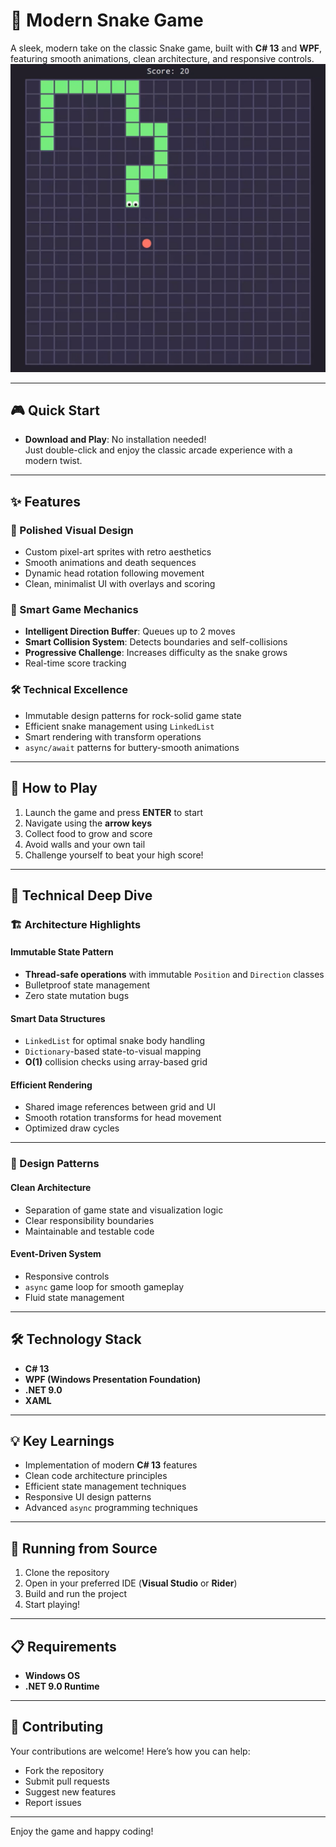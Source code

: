 # 🐍 Modern Snake Game  

A sleek, modern take on the classic Snake game, built with **C# 13** and **WPF**, featuring smooth animations, clean architecture, and responsive controls.  
[![Watch the video](https://github.com/MrBabylonian/modern-snake-game-csharp-wpf/blob/master/ss.png)](https://www.youtube.com/shorts/yRim7Jb1AIQ?feature=share "Watch the video on YouTube")



---  

## 🎮 Quick Start  

- **Download and Play**: No installation needed!  
  Just double-click and enjoy the classic arcade experience with a modern twist.  

---  

## ✨ Features  

### 🎨 Polished Visual Design  
- Custom pixel-art sprites with retro aesthetics  
- Smooth animations and death sequences  
- Dynamic head rotation following movement  
- Clean, minimalist UI with overlays and scoring  

### 🧠 Smart Game Mechanics  
- **Intelligent Direction Buffer**: Queues up to 2 moves  
- **Smart Collision System**: Detects boundaries and self-collisions  
- **Progressive Challenge**: Increases difficulty as the snake grows  
- Real-time score tracking  

### 🛠️ Technical Excellence  
- Immutable design patterns for rock-solid game state  
- Efficient snake management using `LinkedList`  
- Smart rendering with transform operations  
- `async/await` patterns for buttery-smooth animations  

---  

## 🎯 How to Play  

1. Launch the game and press **ENTER** to start  
2. Navigate using the **arrow keys**  
3. Collect food to grow and score  
4. Avoid walls and your own tail  
5. Challenge yourself to beat your high score!  

---  

## 🔧 Technical Deep Dive  

### 🏗️ Architecture Highlights  

#### Immutable State Pattern  
- **Thread-safe operations** with immutable `Position` and `Direction` classes  
- Bulletproof state management  
- Zero state mutation bugs  

#### Smart Data Structures  
- `LinkedList` for optimal snake body handling  
- `Dictionary`-based state-to-visual mapping  
- **O(1)** collision checks using array-based grid  

#### Efficient Rendering  
- Shared image references between grid and UI  
- Smooth rotation transforms for head movement  
- Optimized draw cycles  

---  

### 🧩 Design Patterns  

#### Clean Architecture  
- Separation of game state and visualization logic  
- Clear responsibility boundaries  
- Maintainable and testable code  

#### Event-Driven System  
- Responsive controls  
- `async` game loop for smooth gameplay  
- Fluid state management  

---  

## 🛠️ Technology Stack  

- **C# 13**  
- **WPF (Windows Presentation Foundation)**  
- **.NET 9.0**  
- **XAML**  

---  

## 💡 Key Learnings  

- Implementation of modern **C# 13** features  
- Clean code architecture principles  
- Efficient state management techniques  
- Responsive UI design patterns  
- Advanced `async` programming techniques  

---  

## 🚀 Running from Source  

1. Clone the repository  
2. Open in your preferred IDE (**Visual Studio** or **Rider**)  
3. Build and run the project  
4. Start playing!  

---  

## 📋 Requirements  

- **Windows OS**  
- **.NET 9.0 Runtime**  

---  

## 🤝 Contributing  

Your contributions are welcome! Here’s how you can help:  

- Fork the repository  
- Submit pull requests  
- Suggest new features  
- Report issues  

---  

Enjoy the game and happy coding!  
